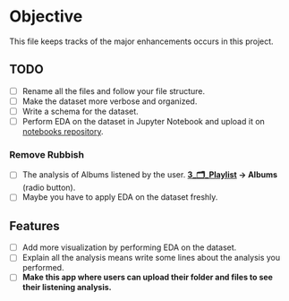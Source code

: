 # Objective

This file keeps tracks of the major enhancements occurs in this project.

## TODO

- [ ] Rename all the files and follow your file structure.
- [ ] Make the dataset more verbose and organized.
- [ ] Write a schema for the dataset.
- [ ] Perform EDA on the dataset in Jupyter Notebook and upload it on [notebooks repository](https://github.com/arv-anshul/notebooks).

### Remove Rubbish

- [ ] The analysis of Albums listened by the user. **[3_🗂️_Playlist](../pages/3_🗂️_Playlist.py) -> Albums** (radio button).
- [ ] Maybe you have to apply EDA on the dataset freshly.

## Features

- [ ] Add more visualization by performing EDA on the dataset.
- [ ] Explain all the analysis means write some lines about the analysis you performed.
- [ ] **Make this app where users can upload their folder and files to see their listening analysis.**
